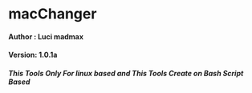 # macChanger
#### Author : Luci madmax
#### Version: 1.0.1a
##### This Tools Only For linux based and This Tools Create on Bash Script Based